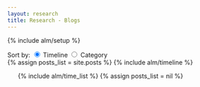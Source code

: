 ```yaml
---
layout: research
title: Research - Blogs
---
```

 {% include alm/setup %}
<script language="javascript">
$($("#blog").children()[0]).css('color', '#EC6197');
</script>

<div class="btn-group" data-toggle="buttons">
  <a>Sort by:</a>
  <label class="btn btn-default active">
    <input type="radio" id="q156" name="sortby" checked="checked" value="0" /> Timeline
  </label> 
  <label class="btn btn-default">
    <input type="radio" id="q160" name="sortby" value="1" /> Category 
  </label>
</div>



<!--by timeline-->
<div name="sortby" class="row typo" style="display:block;">
  <div class="col-md-9" >
    {% assign posts_list = site.posts %}  
    {% include alm/timeline %}
  </div>
  <div id="time-list-nav" class="col-md-3">
    <ul id="time-list-ul" class="nav nav-tabs nav-stacked nav-pills time-list affix">
      {% include alm/time_list %}
      {% assign posts_list = nil %}
    </ul>
  </div>
</div>


<!--by category-->
<div name="sortby" class="tabbable tabs-right row" style="display:none;">
  <ul class="nav nav-tabs" id="categories-nav">
    {% assign site_categories = site.categories %}
    {% include alm/anchor_of_categories %}
  </ul>

  <div class="tab-content">
    {% for category in site.categories %} 
    <div class="tab-pane" id="{{ category[0] }}-ref" style="display: block;">
      <ul class="posts-list">
        {% assign posts_list = category[1] %}  
        {% include alm/posts_of_category %}
      </ul>
    </div>
    {% endfor %}
  </div>
</div>

<script type="text/javascript">

var divs = $('div[name=sortby]');

$( "input[name='sortby']" ).change(function() {
  if($("input[name='sortby']:checked").val()=="0"){
    divs[0].style.display='block';
    divs[1].style.display='none';
  }else{
    divs[0].style.display='none';
    divs[1].style.display='block';
  }
});

</script>

